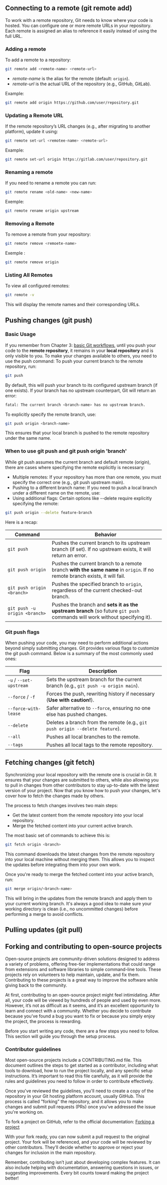 ## Connecting to a remote (git remote add)

To work with a remote repository, Git needs to know where your code is hosted. You can configure one or more remote URLs in your repository. Each remote is assigned an alias to reference it easily instead of using the full URL.

### Adding a remote

To add a remote to a repository:

```sh
git remote add <remote-name> <remote-url>
```

- _remote-name_ is the alias for the remote (default: `origin`).
- _remote-url_ is the actual URL of the repository (e.g., GitHub, GitLab).

Example:

```sh
git remote add origin https://github.com/user/repository.git
```

### Updating a Remote URL

If the remote repository’s URL changes (e.g., after migrating to another platform), update it using:

```sh
git remote set-url <remotee-name> <remote-url>
```

Example:

```sh
git remote set-url origin https://gitlab.com/user/repository.git
```

### Renaming a remote

If you need to rename a remote you can run:

```sh
git remote rename <old-name> <new-name>
```

Exemple:

```sh
git remote rename origin upstream
```

### Removing a Remote

To remove a remote from your repository:

```sh
git remote remove <remoete-name>
```

Exemple :

```sh
git remote remove origin
```

### Listing All Remotes

To view all configured remotes:

```sh
git remote -v
```

This will display the remote names and their corresponding URLs.

## Pushing changes (git push)

### Basic Usage

If you remember from Chapter 3: [basic Git workflows](3.%20Basic%20Git%20Workflow.md), until you push your code to the **remote repository**, it remains in your **local repository** and is only visible to you. To make your changes available to others, you need to use the push command:
To push your current branch to the remote repository, run:

```sh
git push
```

By default, this will push your branch to its configured upstream branch (if one exists). If your branch has no upstream counterpart, Git will return an error:

```sh
fatal: The current branch <branch-name> has no upstream branch.
```

To explicitly specify the remote branch, use:

```sh
git push origin <branch-name>
```

This ensures that your local branch is pushed to the remote repository under the same name.

### When to use git push and git push origin 'branch'

While git push assumes the current branch and default remote (origin), there are cases where specifying the remote explicitly is necessary:

- Multiple remotes: If your repository has more than one remote, you must specify the correct one (e.g., git push upstream main).
- Pushing to a different branch name: If you need to push a local branch under a different name on the remote, use:
- Using additional flags: Certain options like --delete require explicitly specifying the remote:

```sh
git push origin --delete feature-branch
```

Here is a recap:

| Command                       | Behavior                                                                                                                   |
| ----------------------------- | -------------------------------------------------------------------------------------------------------------------------- |
| `git push`                    | Pushes the current branch to its upstream branch (if set). If no upstream exists, it will return an error.                 |
| `git push origin`             | Pushes the current branch to a remote branch **with the same name** in `origin`. If no remote branch exists, it will fail. |
| `git push origin <branch>`    | Pushes the specified branch to `origin`, regardless of the current checked-out branch.                                     |
| `git push -u origin <branch>` | Pushes the branch and **sets it as the upstream branch** (so future `git push` commands will work without specifying it).  |

### Git push flags

When pushing your code, you may need to perform additional actions beyond simply submitting changes. Git provides various flags to customize the git push command. Below is a summary of the most commonly used ones:

| Flag                    | Description                                                                        |
| ----------------------- | ---------------------------------------------------------------------------------- |
| `-u` / `--set-upstream` | Sets the upstream branch for the current branch (e.g., `git push -u origin main`). |
| `--force` / `-f`        | Forces the push, rewriting history if necessary (**Use with caution!**).           |
| `--force-with-lease`    | Safer alternative to `--force`, ensuring no one else has pushed changes.           |
| `--delete`              | Deletes a branch from the remote (e.g., `git push origin --delete feature`).       |
| `--all`                 | Pushes all local branches to the remote.                                           |
| `--tags`                | Pushes all local tags to the remote repository.                                    |

## Fetching changes (git fetch)

Synchronizing your local repository with the remote one is crucial in Git. It ensures that your changes are submitted to others, while also allowing you to pull in changes from other contributors to stay up-to-date with the latest version of your project. Now that you know how to push your changes, let's cover how to fetch the changes made by others.

The process to fetch changes involves two main steps:

- Get the latest content from the remote repository into your local repository.
- Merge the fetched content into your current active branch.

The most basic set of commands to achieve this is:

```sh
git fetch origin <branch>
```

This command downloads the latest changes from the remote repository into your local machine without merging them. This allows you to inspect the updates before integrating them into your own work.

Once you're ready to merge the fetched content into your active branch, run:

```sh
git merge origin/<branch-name>
```

This will bring in the updates from the remote branch and apply them to your current working branch. It's always a good idea to make sure your working directory is clean (i.e., no uncommitted changes) before performing a merge to avoid conflicts.

## Pulling updates (git pull)

## Forking and contributing to open-source projects

Open-source projects are community-driven solutions designed to address a variety of problems, offering free-tier implementations that could range from extensions and software libraries to simple command-line tools. These projects rely on volunteers to help maintain, update, and fix them. Contributing to these projects is a great way to improve the software while giving back to the community.

At first, contributing to an open-source project might feel intimidating. After all, your code will be viewed by hundreds of people and used by even more. However, it’s not as difficult as it seems, and it’s an excellent opportunity to learn and connect with a community. Whether you decide to contribute because you’ve found a bug you want to fix or because you simply enjoy the project, the process is rewarding.

Before you start writing any code, there are a few steps you need to follow. This section will guide you through the setup process.

### Contributor guidelines

Most open-source projects include a CONTRIBUTING.md file. This document outlines the steps to get started as a contributor, including what tools to download, how to run the project locally, and any specific setup instructions. It’s important to read this file carefully, as it will provide the rules and guidelines you need to follow in order to contribute effectively.

Once you've reviewed the guidelines, you'll need to create a copy of the repository in your Git hosting platform account, usually GitHub. This process is called "forking" the repository, and it allows you to make changes and submit pull requests (PRs) once you’ve addressed the issue you're working on.

To fork a project on GitHub, refer to the official documentation: [Forking a project](https://docs.github.com/en/pull-requests/collaborating-with-pull-requests/working-with-forks/fork-a-repo)

With your fork ready, you can now submit a pull request to the original project. Your fork will be referenced, and your code will be reviewed by other contributors. They’ll decide whether to approve or reject your changes for inclusion in the main repository.

Remember, contributing isn’t just about developing complex features. It can also include helping with documentation, answering questions in issues, or suggesting improvements. Every bit counts toward making the project better!
